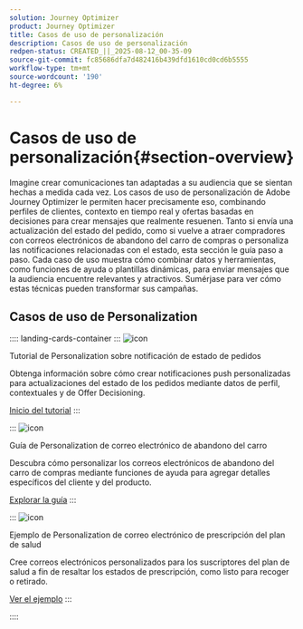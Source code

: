 ```yaml
---
solution: Journey Optimizer
product: Journey Optimizer
title: Casos de uso de personalización
description: Casos de uso de personalización
redpen-status: CREATED_||_2025-08-12_00-35-09
source-git-commit: fc85686dfa7d482416b439dfd1610cd0cd6b5555
workflow-type: tm+mt
source-wordcount: '190'
ht-degree: 6%

---
```



# Casos de uso de personalización{#section-overview}

Imagine crear comunicaciones tan adaptadas a su audiencia que se sientan hechas a medida cada vez. Los casos de uso de personalización de Adobe Journey Optimizer le permiten hacer precisamente eso, combinando perfiles de clientes, contexto en tiempo real y ofertas basadas en decisiones para crear mensajes que realmente resuenen. Tanto si envía una actualización del estado del pedido, como si vuelve a atraer compradores con correos electrónicos de abandono del carro de compras o personaliza las notificaciones relacionadas con el estado, esta sección le guía paso a paso. Cada caso de uso muestra cómo combinar datos y herramientas, como funciones de ayuda o plantillas dinámicas, para enviar mensajes que la audiencia encuentre relevantes y atractivos. Sumérjase para ver cómo estas técnicas pueden transformar sus campañas.

## Casos de uso de Personalization

:::: landing-cards-container
:::
![icon](https://cdn.experienceleague.adobe.com/icons/circle-play.svg)

Tutorial de Personalization sobre notificación de estado de pedidos

Obtenga información sobre cómo crear notificaciones push personalizadas para actualizaciones del estado de los pedidos mediante datos de perfil, contextuales y de Offer Decisioning.

[Inicio del tutorial](../using/personalization/personalization-use-case.md)
:::

:::
![icon](https://cdn.experienceleague.adobe.com/icons/bullseye.svg)

Guía de Personalization de correo electrónico de abandono del carro

Descubra cómo personalizar los correos electrónicos de abandono del carro de compras mediante funciones de ayuda para agregar detalles específicos del cliente y del producto.

[Explorar la guía](../using/personalization/personalization-use-case-helper-functions.md)
:::

:::
![icon](https://cdn.experienceleague.adobe.com/icons/bullseye.svg)

Ejemplo de Personalization de correo electrónico de prescripción del plan de salud

Cree correos electrónicos personalizados para los suscriptores del plan de salud a fin de resaltar los estados de prescripción, como listo para recoger o retirado.

[Ver el ejemplo](../using/personalization/perso-uc-plan-prescriptions.md)
:::

::::
